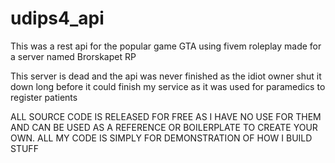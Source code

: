 # udips4_api

This was a rest api for the popular game GTA using fivem roleplay made for a server named 
Brorskapet RP

This server is dead and the api was never finished as the idiot owner shut it down long 
before it could finish my service as it was used for paramedics to register patients


ALL SOURCE CODE IS RELEASED FOR FREE AS I HAVE NO USE FOR THEM AND CAN BE USED AS A REFERENCE OR BOILERPLATE TO CREATE YOUR OWN.
ALL MY CODE IS SIMPLY FOR DEMONSTRATION OF HOW I BUILD STUFF 
